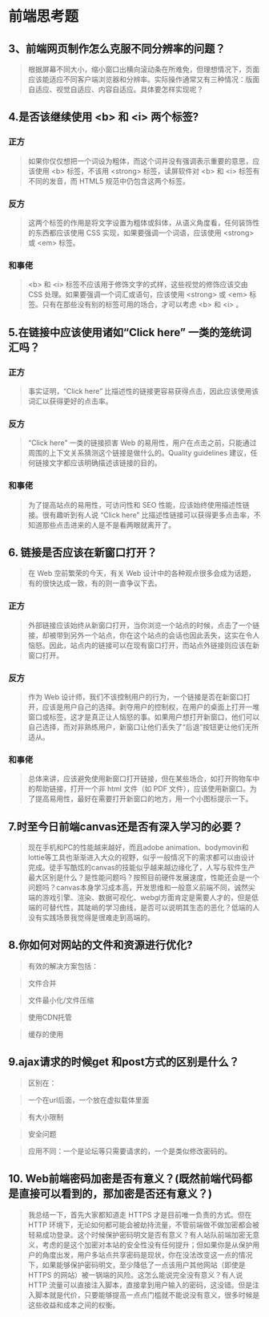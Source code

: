 # 前端思考题
## 3、前端网页制作怎么克服不同分辨率的问题？
>根据屏幕不同大小，缩小窗口出横向滚动条在所难免，但理想情况下，页面应该能适应不同客户端浏览器和分辨率。实际操作通常又有三种情况：版面自适应、视觉自适应、内容自适应。具体要怎样实现呢？
## 4.是否该继续使用 &lt;b&gt; 和 &lt;i&gt; 两个标签?
### 正方
>如果你仅仅想把一个词设为粗体，而这个词并没有强调表示重要的意思，应该使用 &lt;b&gt; 标签，不该用 &lt;strong&gt; 标签，读屏软件对 &lt;b&gt; 和 &lt;i&gt; 标签有不同的发音，而 HTML5 规范中仍包含这两个标签。
### 反方
>这两个标签的作用是将文字设置为粗体或斜体，从语义角度看，任何装饰性的东西都应该使用 CSS 实现，如果要强调一个词语，应该使用 &lt;strong&gt; 或 &lt;em&gt; 标签。
### 和事佬
> &lt;b&gt; 和 &lt;i&gt; 标签不应该用于修饰文字的式样，这些视觉的修饰应该交由 CSS 处理。如果要强调一个词汇或语句，应该使用 &lt;strong&gt; 或 &lt;em&gt; 标签。只有在那些没有别的标签可用的场合，才可以考虑 &lt;b&gt; 和 &lt;i&gt; 。
## 5.在链接中应该使用诸如“Click here” 一类的笼统词汇吗？
### 正方
>事实证明，“Click here” 比描述性的链接更容易获得点击，因此应该使用该词汇以获得更好的点击率。
### 反方
>“Click here” 一类的链接损害 Web 的易用性，用户在点击之前，只能通过周围的上下文关系猜测这个链接是做什么的。Quality guidelines 建议，任何链接文字都应该明确描述该链接的目的。
### 和事佬
>为了提高站点的易用性，可访问性和 SEO 性能，应该始终使用描述性链接。很有趣听到有人说 “Click here” 比描述性链接可以获得更多点击率，不知道那些点击进来的人是不是看两眼就离开了。
## 6. 链接是否应该在新窗口打开？
>在 Web 空前繁荣的今天，有关 Web 设计中的各种观点很多会成为话题，有的很快达成一致，有的则一直争议下去。
### 正方
>外部链接应该始终从新窗口打开，当你浏览一个站点的时候，点击了一个链接，却被带到另外一个站点，你在这个站点的会话也因此丢失，这实在令人恼怒。因此，站点内的链接可以在现有窗口打开，而站点外链接则应该在新窗口打开。
### 反方
>作为 Web 设计师，我们不该控制用户的行为，一个链接是否在新窗口打开，应该是用户自己的选择。剥夺用户的控制权，在用户的桌面上打开一堆窗口或标签，这才是真正让人恼怒的事。如果用户想打开新窗口，他们可以自己选择，而对非熟练用户，新窗口让他们丢失了“后退”按钮更让他们无所适从。
### 和事佬
>总体来讲，应该避免使用新窗口打开链接，但在某些场合，如打开购物车中的帮助链接，打开一个非 html 文件（如 PDF 文件），应该使用新窗口。为了提高易用性，最好在需要打开新窗口的地方，用一个小图标提示一下。
## 7.时至今日前端canvas还是否有深入学习的必要？
>现在手机和PC的性能越来越好，而且adobe animation、bodymovin和lottie等工具也渐渐进入大众的视野，似乎一般情况下的需求都可以由设计完成。徒手写酷炫的canvas的技能似乎越来越边缘化了，人写与软件生产最大区别是什么？是性能问题吗？按照目前硬件发展速度，性能还会是一个问题吗？canvas本身学习成本高，开发思维和一般意义前端不同，诚然尖端的游戏引擎、渲染、数据可视化、webgl方面肯定是需要人才的，但是低端的可替代性，其陡峭的学习曲线，是否可以说明其生态的恶化？低端的人没有实践场景我觉得是很难走到高端的。
## 8.你如何对网站的文件和资源进行优化?
>有效的解决方案包括：

>文件合并

>文件最小化/文件压缩

>使用CDN托管

>缓存的使用
## 9.ajax请求的时候get 和post方式的区别是什么？
>区别在：

>一个在url后面，一个放在虚拟载体里面

>有大小限制

>安全问题

>应用不同：一个是论坛等只需要请求的，一个是类似修改密码的。
## 10. Web前端密码加密是否有意义？(既然前端代码都是直接可以看到的，那加密是否还有意义？)
>我总结一下，首先大家都知道走 HTTPS 才是目前唯一负责的方式。但在 HTTP 环境下，无论如何都可能会被劫持流量，不管前端做不做加密都会被轻易成功登录。这个时候保护密码明文是否有意义？有人站队前端加密无意义，考虑的是这个加密对本站的安全性没有任何提升；但如果你是从保护用户的角度出发，用户多站点共享密码是现状，你在没法改变这一点的情况下，如果能够保护密码明文，至少降低了一点该用户其他网站（即使是 HTTPS 的网站）被一锅端的风险。这怎么能说完全没有意义？有人说 HTTP 流量可以直接注入脚本，直接拿到用户输入的密码，这没错。但是注入脚本就是代价，只要能够提高一点点门槛就不能说没有意义，很多时候是这些收益和成本之间的权衡。
